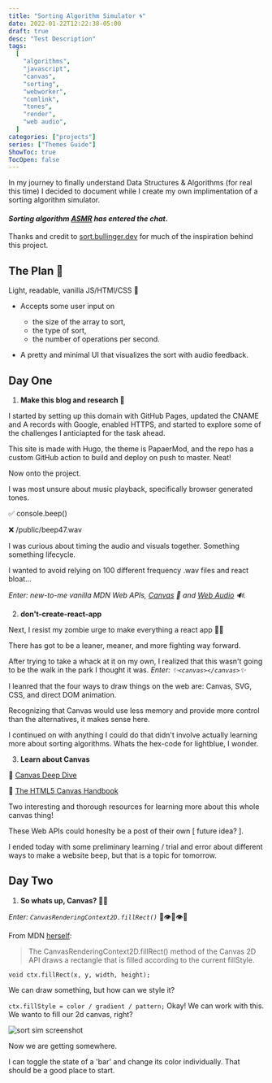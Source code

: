 ```yaml
---
title: "Sorting Algorithm Simulator 🌀"
date: 2022-01-22T12:22:38-05:00
draft: true
desc: "Test Description"
tags:
  [
    "algorithms",
    "javascript",
    "canvas",
    "sorting",
    "webworker",
    "comlink",
    "tones",
    "render",
    "web audio",
  ]
categories: ["projects"]
series: ["Themes Guide"]
ShowToc: true
TocOpen: false
---
```


In my journey to finally understand Data Structures & Algorithms (for real this time) I decided to document while I create my own implimentation of a sorting algorithm simulator.

#### **_Sorting algorithm [ASMR](https://www.youtube.com/results?search_query=sorting+algorithm+asmr) has entered the chat_**.

Thanks and credit to [sort.bullinger.dev](sort.bullinger.dev) for much of the inspiration behind this project.

## The Plan 👻

Light, readable, vanilla JS/HTMl/CSS 🤤

- Accepts some user input on

  - the size of the array to sort,
  - the type of sort,
  - the number of operations per second.

- A pretty and minimal UI that visualizes the sort with audio feedback.

## Day One

1. **Make this blog and research 🔬**

I started by setting up this domain with GitHub Pages, updated the CNAME and A records with Google, enabled HTTPS, and started to explore some of the challenges I anticiapted for the task ahead.

This site is made with Hugo, the theme is PapaerMod, and the repo has a custom GitHub action to build and deploy on push to master. Neat!

Now onto the project.

I was most unsure about music playback, specifically browser generated tones.

✅ console.beep()

❌ /public/beep47.wav

I was curious about timing the audio and visuals together. Something something lifecycle.

I wanted to avoid relying on 100 different frequency .wav files and react bloat...

_Enter: new-to-me vanilla MDN Web APIs, [Canvas](https://developer.mozilla.org/en-US/docs/Web/API/Canvas_API) 🎨 and [Web Audio](https://developer.mozilla.org/en-US/docs/Web/API/Web_Audio_API) 🔊._

2. **don't-create-react-app**

Next, I resist my zombie urge to make everything a react app 🧟‍♀️

There has got to be a leaner, meaner, and more fighting way forward.

After trying to take a whack at it on my own, I realized that this wasn't going to be the walk in the park I thought it was.
_Enter: ✨`<canvas></canvas>`✨_

I leanred that the four ways to draw things on the web are: Canvas, SVG, CSS, and direct DOM animation.

Recognizing that Canvas would use less memory and provide more control than the alternatives, it makes sense here.

I continued on with anything I could do that didn't involve actually learning more about sorting algorithms. Whats the hex-code for lightblue, I wonder.

3. **Learn about Canvas**

🥇 [Canvas Deep Dive](https://bucephalus.org/text/CanvasHandbook/CanvasHandbook.html)

🥈 [The HTML5 Canvas Handbook](https://bucephalus.org/text/CanvasHandbook/CanvasHandbook.html)

Two interesting and thorough resources for learning more about this whole canvas thing!

These Web APIs could honeslty be a post of their own [ future idea? ].

I ended today with some preliminary learning / trial and error about different ways to make a website beep, but that is a topic for tomorrow.

## Day Two

1. **So whats up, Canvas? 👨‍🎨**

_Enter: `CanvasRenderingContext2D.fillRect()`_ 💅👁👄👁💅

From MDN [herself](https://developer.mozilla.org/en-US/docs/Web/API/CanvasRenderingContext2D/fillRect):

> The CanvasRenderingContext2D.fillRect() method of the Canvas 2D API draws a rectangle that is filled according to the current fillStyle.

`void ctx.fillRect(x, y, width, height);`

We can draw something, but how can we style it?

`ctx.fillStyle = color / gradient / pattern;`
Okay! We can work with this. We wanto to fill our 2d canvas, right?

![sort sim screenshot](/sortsim1.png)

Now we are getting somewhere.

I can toggle the state of a 'bar' and change its color individually. That should be a good place to start.
